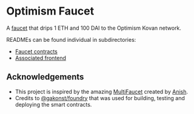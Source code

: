 # Optimism Faucet

A [faucet](https://en.wikipedia.org/wiki/History_of_bitcoin#Bitcoin_faucets) that drips 1 ETH and 100 DAI to the Optimism Kovan network.

READMEs can be found individual in subdirectories:

- [Faucet contracts](https://github.com/tonykogias/optimism-faucet/tree/master/contracts)
- [Associated frontend](https://github.com/tonykogias/optimism-faucet/tree/master/frontend)

## Acknowledgements

- This project is inspired by the amazing [MultiFaucet](https://github.com/Anish-Agnihotri/MultiFaucet) created by [Anish](https://github.com/Anish-Agnihotri).
- Credits to [@gakonst/foundry](https://github.com/gakonst/foundry) that was used for building, testing and deploying the smart contracts.
